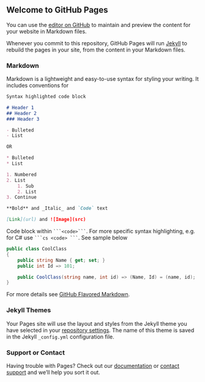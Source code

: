 ## Welcome to GitHub Pages

You can use the [editor on GitHub](https://github.com/chakrabar/chakrabar.github.io/edit/master/README.md) to maintain and preview the content for your website in Markdown files.

Whenever you commit to this repository, GitHub Pages will run [Jekyll](https://jekyllrb.com/) to rebuild the pages in your site, from the content in your Markdown files.

### Markdown

Markdown is a lightweight and easy-to-use syntax for styling your writing. It includes conventions for

```markdown
Syntax highlighted code block

# Header 1
## Header 2
### Header 3

- Bulleted
- List

OR

* Bulleted
* List

1. Numbered
2. List
    1. Sub
    2. List
3. Continue

**Bold** and _Italic_ and `Code` text

[Link](url) and ![Image](src)

```

Code block within `` ```<code>``` ``. For more specific syntax highlighting, e.g. for C# use `` ```cs <code> ``` ``. See sample below

```cs
public class CoolClass
{
    public string Name { get; set; }
    public int Id => 101;

    public CoolClass(string name, int id) => (Name, Id) = (name, id);
}
```

For more details see [GitHub Flavored Markdown](https://guides.github.com/features/mastering-markdown/).

### Jekyll Themes

Your Pages site will use the layout and styles from the Jekyll theme you have selected in your [repository settings](https://github.com/chakrabar/chakrabar.github.io/settings). The name of this theme is saved in the Jekyll `_config.yml` configuration file.

### Support or Contact

Having trouble with Pages? Check out our [documentation](https://help.github.com/categories/github-pages-basics/) or [contact support](https://github.com/contact) and we’ll help you sort it out.
